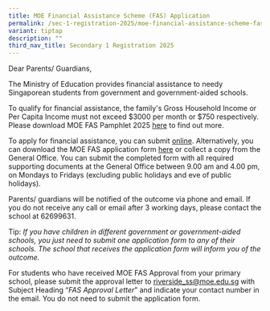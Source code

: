 ```yaml
---
title: MOE Financial Assistance Scheme (FAS) Application
permalink: /sec-1-registration-2025/moe-financial-assistance-scheme-fas-application/
variant: tiptap
description: ""
third_nav_title: Secondary 1 Registration 2025
---
```

<p>Dear Parents/ Guardians,</p>
<p>The Ministry of Education provides financial assistance to needy Singaporean
students from government and government-aided schools.</p>
<p>To qualify for financial assistance, the family's Gross Household Income
or Per Capita Income must not exceed $3000 per month or $750 respectively.
Please download MOE FAS Pamphlet 2025 <a href="/files/2025 Secondary 1 Registration/moe_fas_pamphlet_2025.pdf" rel="noopener nofollow" target="_blank">here</a> to
find out more.</p>
<p>To apply for financial assistance, you can submit <a href="https://form.gov.sg/6666a548f71e023bcbe7c9b7" rel="noopener noreferrer nofollow" target="_blank">online</a>. Alternatively,
you can download the MOE FAS application form <a href="https://www.moe.gov.sg/financial-matters/-/media/files/financial-matters/moe-fas-application-form.pdf" rel="noopener noreferrer nofollow" target="_blank">here</a> or
collect a copy from the General Office. You can submit the completed form
with all required supporting documents at the General Office between 9.00
am and 4.00 pm, on Mondays to Fridays (excluding public holidays and eve
of public holidays).</p>
<p>Parents/ guardians will be notified of the outcome via phone and email.
If you do not receive any call or email after 3 working days, please contact
the school at 62699631.</p>
<p>Tip: <em>If you have children in different government or government-aided schools, you just need to submit one application form to any of their schools. The school that receives the application form will inform you of the outcome.</em>
</p>
<p>For students who have received MOE FAS Approval from your primary school,
please submit the approval letter to <a href="mailto:riverside_ss@moe.edu.sg" rel="noopener noreferrer nofollow" target="_blank">riverside_ss@moe.edu.sg</a> with Subject
Heading “<em>FAS Approval Letter</em>” and indicate your contact number
in the email. You do not need to submit the application form.</p>